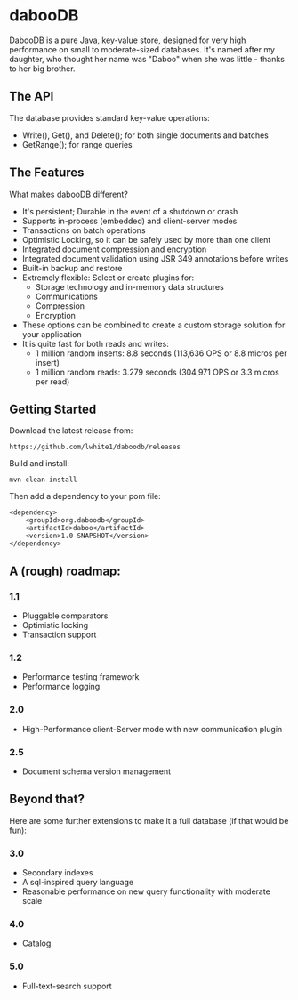 dabooDB
======

DabooDB is a pure Java, key-value store, designed for very high performance on small to moderate-sized databases. It's 
named after my daughter, who thought her name was "Daboo" when she was little - thanks to her big brother. 

## The API
The database provides standard key-value operations:

* Write(), Get(), and Delete(); for both single documents and batches
* GetRange(); for range queries

## The Features
What makes dabooDB different?

* It's persistent; Durable in the event of a shutdown or crash
* Supports in-process (embedded) and client-server modes
* Transactions on batch operations
* Optimistic Locking, so it can be safely used by more than one client
* Integrated document compression and encryption
* Integrated document validation using JSR 349 annotations before writes
* Built-in backup and restore
* Extremely flexible: Select or create plugins for:
    * Storage technology and in-memory data structures
    * Communications
    * Compression
    * Encryption
* These options can be combined to create a custom storage solution for your application
* It is quite fast for both reads and writes:
    * 1 million random inserts: 8.8 seconds (113,636 OPS or 8.8 micros per insert)
    * 1 million random reads: 3.279 seconds (304,971 OPS or 3.3 micros per read)    
    
## Getting Started
        
Download the latest release from:

    https://github.com/lwhite1/daboodb/releases

Build and install: 

    mvn clean install
    
Then add a dependency to your pom file:
    
    <dependency>
        <groupId>org.daboodb</groupId>
        <artifactId>daboo</artifactId>
        <version>1.0-SNAPSHOT</version>
    </dependency>
    
## A (rough) roadmap:

### 1.1

* Pluggable comparators 
* Optimistic locking
* Transaction support 

### 1.2

* Performance testing framework
* Performance logging

### 2.0

* High-Performance client-Server mode with new communication plugin

### 2.5

* Document schema version management

## Beyond that?
Here are some further extensions to make it a full database (if that would be fun):

### 3.0

* Secondary indexes
* A sql-inspired query language
* Reasonable performance on new query functionality with moderate scale

### 4.0

* Catalog

### 5.0
* Full-text-search support
